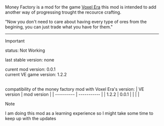 Money Factory is a mod for the game [Voxel Era](https://store.steampowered.com/app/3192010/Voxel_Eras/) this mod is intended to add another way of progressing trought the recource crafting.

"Now you don't need to care about having every type of ores from the begining, you can just trade what you have for them."

---

> [!IMPORTANT]
> status: Not Working

last stable version: none

curent mod version: 0.0.1\
current VE game version: 1.2.2

\
compatibility of the money factory mod with Voxel Era's version:
| VE version | mod version |
| ---------- | ----------- |
|   1.2.2    |    0.0.1    |
|            |             |


> [!NOTE] 
> I am doing this mod as a learning experience so I might take some time to keep up with the updates
